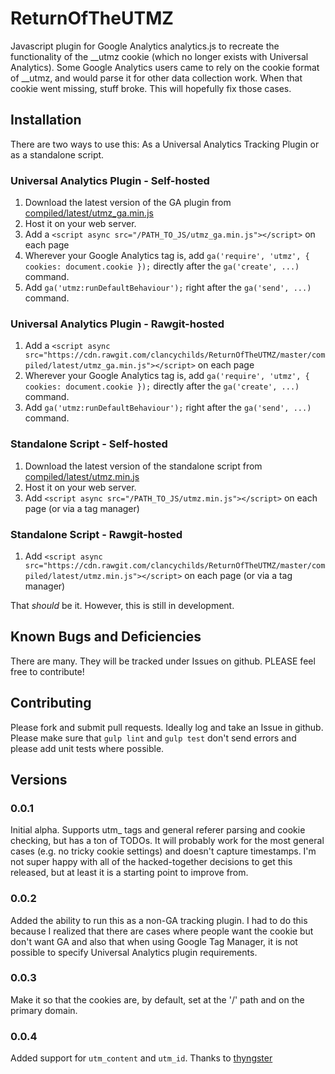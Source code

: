 # ReturnOfTheUTMZ
Javascript plugin for Google Analytics analytics.js to recreate the functionality of the __utmz cookie (which no longer exists with Universal Analytics). Some Google Analytics users came to rely on the cookie format of __utmz, and would parse it for other data collection work. When that cookie went missing, stuff broke. This will hopefully fix those cases.

## Installation
There are two ways to use this: As a Universal Analytics Tracking Plugin or as a standalone script.

### Universal Analytics Plugin - Self-hosted
1. Download the latest version of the GA plugin from [compiled/latest/utmz_ga.min.js](compiled/latest/utmz_ga.min.js)
2. Host it on your web server.
3. Add a `<script async src="/PATH_TO_JS/utmz_ga.min.js"></script>` on each page
4. Wherever your Google Analytics tag is, add `ga('require', 'utmz', { cookies: document.cookie });` directly after the `ga('create', ...)` command.
5. Add `ga('utmz:runDefaultBehaviour');` right after the `ga('send', ...)` command.

### Universal Analytics Plugin - Rawgit-hosted
1. Add a `<script async src="https://cdn.rawgit.com/clancychilds/ReturnOfTheUTMZ/master/compiled/latest/utmz_ga.min.js"></script>` on each page
4. Wherever your Google Analytics tag is, add `ga('require', 'utmz', { cookies: document.cookie });` directly after the `ga('create', ...)` command.
5. Add `ga('utmz:runDefaultBehaviour');` right after the `ga('send', ...)` command.

### Standalone Script - Self-hosted
1. Download the latest version of the standalone script from [compiled/latest/utmz.min.js](compiled/latest/utmz.min.js)
2. Host it on your web server.
3. Add `<script async src="/PATH_TO_JS/utmz.min.js"></script>` on each page (or via a tag manager)

### Standalone Script - Rawgit-hosted
1. Add `<script async src="https://cdn.rawgit.com/clancychilds/ReturnOfTheUTMZ/master/compiled/latest/utmz.min.js"></script>` on each page (or via a tag manager)

That *should* be it. However, this is still in development.

## Known Bugs and Deficiencies
There are many. They will be tracked under Issues on github.
PLEASE feel free to contribute!

## Contributing
Please fork and submit pull requests. Ideally log and take an Issue in github.
Please make sure that `gulp lint` and `gulp test` don't send errors and please add unit tests where possible.

## Versions
### 0.0.1
Initial alpha. Supports utm_ tags and general referer parsing and cookie checking, but has a ton of TODOs. It will probably work for the most general cases (e.g. no tricky cookie settings) and doesn't capture timestamps. I'm not super happy with all of the hacked-together decisions to get this released, but at least it is a starting point to improve from.
### 0.0.2
Added the ability to run this as a non-GA tracking plugin. I had to do this because I realized that there are cases where people want the cookie but don't want GA and also that when using Google Tag Manager, it is not possible to specify Universal Analytics plugin requirements.
### 0.0.3
Make it so that the cookies are, by default, set at the '/' path and on the primary domain.
### 0.0.4
Added support for `utm_content` and `utm_id`. Thanks to [thyngster](https://github.com/thyngster)
